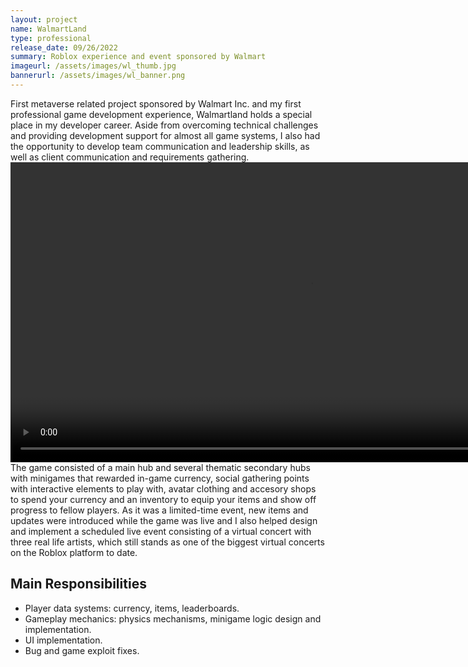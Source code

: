 ```yaml
---
layout: project
name: WalmartLand
type: professional
release_date: 09/26/2022
summary: Roblox experience and event sponsored by Walmart
imageurl: /assets/images/wl_thumb.jpg
bannerurl: /assets/images/wl_banner.png
---
```


First metaverse related project sponsored by Walmart Inc. and my first professional game development experience, Walmartland holds a special place in my developer career. Aside from
overcoming technical challenges and providing development support for almost all game systems, I also had the opportunity to develop team communication and leadership skills, as well as client communication and requirements gathering.
<video width="960" autoplay loop>
  <source src="{{ '/assets/videos/wl_vid1.mp4' | relative_url }}" type="video/mp4">
</video>
The game consisted of a main hub and several thematic secondary hubs with minigames that rewarded in-game currency, social gathering points with interactive elements to play with, avatar clothing and accesory shops to spend your currency and an inventory to equip your items and show off progress to fellow players. As it was a limited-time event, new items and updates were introduced while the game was live and I also helped design and implement a scheduled live event consisting of a virtual concert with three real life artists, which still stands as one of the biggest virtual concerts on the Roblox platform to date.
## Main Responsibilities

- Player data systems: currency, items, leaderboards.
- Gameplay mechanics: physics mechanisms, minigame logic design and implementation.
- UI implementation.
- Bug and game exploit fixes.